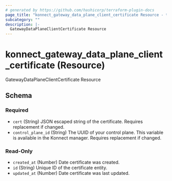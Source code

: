 ```yaml
---
# generated by https://github.com/hashicorp/terraform-plugin-docs
page_title: "konnect_gateway_data_plane_client_certificate Resource - terraform-provider-konnect"
subcategory: ""
description: |-
  GatewayDataPlaneClientCertificate Resource
---
```


# konnect_gateway_data_plane_client_certificate (Resource)

GatewayDataPlaneClientCertificate Resource



<!-- schema generated by tfplugindocs -->
## Schema

### Required

- `cert` (String) JSON escaped string of the certificate. Requires replacement if changed.
- `control_plane_id` (String) The UUID of your control plane. This variable is available in the Konnect manager. Requires replacement if changed.

### Read-Only

- `created_at` (Number) Date certificate was created.
- `id` (String) Unique ID of the certificate entity.
- `updated_at` (Number) Date certificate was last updated.


